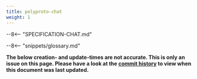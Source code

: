 ```yaml
---
title: polyproto-chat
weight: 1
---
```



--8<-- "SPECIFICATION-CHAT.md"

--8<-- "snippets/glossary.md"

**The below creation- and update-times are not accurate. This is only an issue on this page. Please have a look at the [commit history](https://github.com/polyphony-chat/polyproto/commits/main/SPECIFICATION-CHAT.md) to view when this document was last updated.**